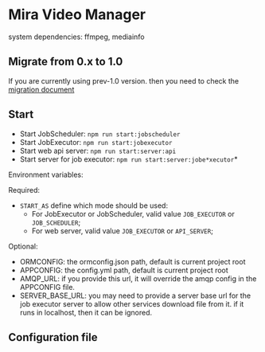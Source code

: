 # Mira Video Manager

system dependencies: ffmpeg, mediainfo

## Migrate from 0.x to 1.0
If you are currently using prev-1.0 version. then you need to check the [migration document](blob/master/pre1migrate.md)

## Start
- Start JobScheduler: `npm run start:jobscheduler`
- Start JobExecutor: `npm run start:jobexecutor`
- Start web api server: `npm run start:server:api`
- Start server for job executor: `npm run start:server:jobe*xecutor`*

Environment variables:

Required:
- `START_AS` define which mode should be used: 
  - For JobExecutor or JobScheduler, valid value `JOB_EXECUTOR` or `JOB_SCHEDULER`;
  - For web server, valid value `JOB_EXECUTOR` or `API_SERVER`;

Optional:
- ORMCONFIG: the ormconfig.json path, default is current project root
- APPCONFIG: the config.yml path, default is current project root
- AMQP_URL: if you provide this url, it will override the amqp config in the APPCONFIG file.
- SERVER_BASE_URL: you may need to provide a server base url for the job executor server to allow other services download file from it. if it runs in localhost, then it can be ignored.

## Configuration file

